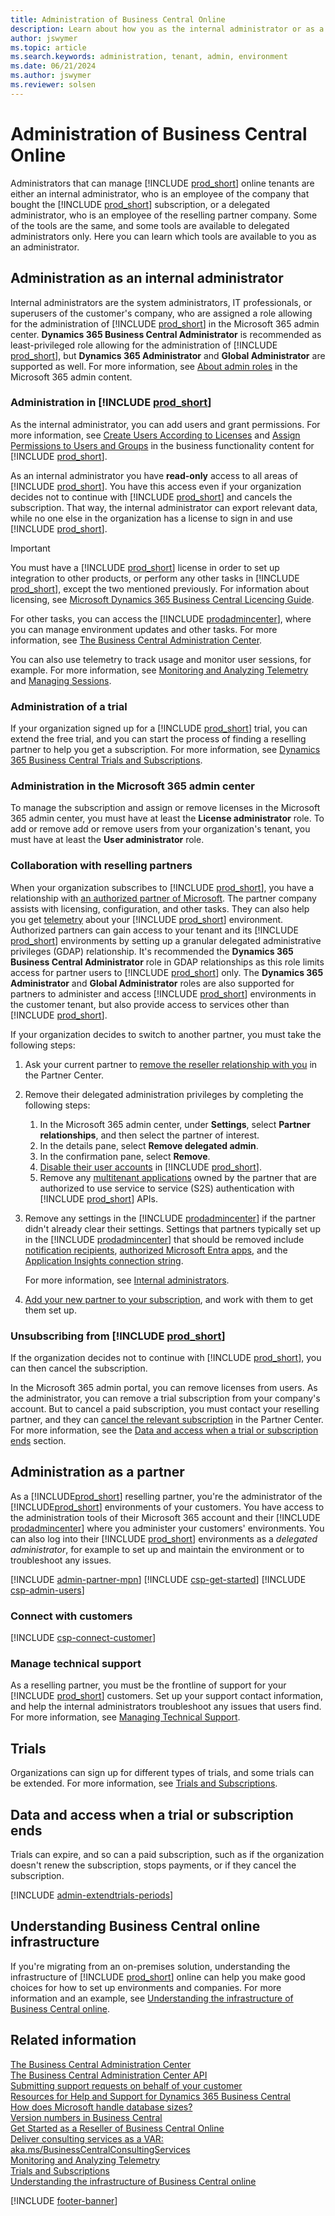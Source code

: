 ```yaml
---
title: Administration of Business Central Online
description: Learn about how you as the internal administrator or as a reselling partner can manage online tenants of Dynamics 365 Business Central.  
author: jswymer
ms.topic: article
ms.search.keywords: administration, tenant, admin, environment
ms.date: 06/21/2024
ms.author: jswymer
ms.reviewer: solsen
---
```


# Administration of Business Central Online

Administrators that can manage [!INCLUDE [prod_short](../developer/includes/prod_short.md)] online tenants are either an internal administrator, who is an employee of the company that bought the [!INCLUDE [prod_short](../developer/includes/prod_short.md)] subscription, or a delegated administrator, who is an employee of the reselling partner company. Some of the tools are the same, and some tools are available to delegated administrators only. Here you can learn which tools are available to you as an administrator.  

## Administration as an internal administrator

Internal administrators are the system administrators, IT professionals, or superusers of the customer's company, who are assigned a role allowing for the administration of [!INCLUDE [prod_short](../developer/includes/prod_short.md)] in the Microsoft 365 admin center. **Dynamics 365 Business Central Administrator** is recommended as least-privileged role allowing for the administration of [!INCLUDE [prod_short](../developer/includes/prod_short.md)], but **Dynamics 365 Administrator** and **Global Administrator** are supported as well. For more information, see [About admin roles](/microsoft-365/admin/add-users/about-admin-roles) in the Microsoft 365 admin content.

### Administration in [!INCLUDE [prod_short](../developer/includes/prod_short.md)]

As the internal administrator, you can add users and grant permissions. For more information, see [Create Users According to Licenses](/dynamics365/business-central/ui-how-users-permissions) and [Assign Permissions to Users and Groups](/dynamics365/business-central/ui-define-granular-permissions) in the business functionality content for [!INCLUDE [prod_short](../developer/includes/prod_short.md)].

As an internal administrator you have **read-only** access to all areas of [!INCLUDE [prod_short](../developer/includes/prod_short.md)]. You have this access even if your organization decides not to continue with [!INCLUDE [prod_short](../developer/includes/prod_short.md)] and cancels the subscription. That way, the internal administrator can export relevant data, while no one else in the organization has a license to sign in and use [!INCLUDE [prod_short](../developer/includes/prod_short.md)].

> [!IMPORTANT]
> You must have a [!INCLUDE [prod_short](../developer/includes/prod_short.md)] license in order to set up integration to other products, or perform any other tasks in [!INCLUDE [prod_short](../developer/includes/prod_short.md)], except the two mentioned previously. For information about licensing, see [Microsoft Dynamics 365 Business Central Licencing Guide](https://aka.ms/BusinessCentralLicensing).

For other tasks, you can access the [!INCLUDE [prodadmincenter](../developer/includes/prodadmincenter.md)], where you can manage environment updates and other tasks. For more information, see [The Business Central Administration Center](tenant-admin-center.md).  

You can also use telemetry to track usage and monitor user sessions, for example. For more information, see [Monitoring and Analyzing Telemetry](telemetry-overview.md) and [Managing Sessions](tenant-admin-center-manage-sessions.md).  

### Administration of a trial

If your organization signed up for a [!INCLUDE [prod_short](../developer/includes/prod_short.md)] trial, you can extend the free trial, and you can start the process of finding a reselling partner to help you get a subscription. For more information, see [Dynamics 365 Business Central Trials and Subscriptions](/dynamics365/business-central/across-preview).  

### Administration in the Microsoft 365 admin center

To manage the subscription and assign or remove licenses in the Microsoft 365 admin center, you must have at least the **License administrator** role. To add or remove add or remove users from your organization's tenant, you must have at least the **User administrator** role.

### Collaboration with reselling partners

When your organization subscribes to [!INCLUDE [prod_short](../developer/includes/prod_short.md)], you have a relationship with [an authorized partner of Microsoft](/microsoft-365/admin/misc/add-partner). The partner company assists with licensing, configuration, and other tasks. They can also help you get [telemetry](telemetry-overview.md) about your [!INCLUDE [prod_short](../developer/includes/prod_short.md)] environment. Authorized partners can gain access to your tenant and its [!INCLUDE [prod_short](../developer/includes/prod_short.md)] environments by setting up a granular delegated administrative privileges (GDAP) relationship. It's recommended the **Dynamics 365 Business Central Administrator** role in GDAP relationships as this role limits access for partner users to [!INCLUDE [prod_short](../developer/includes/prod_short.md)] only. The **Dynamics 365 Administrator** and **Global Administrator** roles are also supported for partners to administer and access [!INCLUDE [prod_short](../developer/includes/prod_short.md)] environments in the customer tenant, but also provide access to services other than [!INCLUDE [prod_short](../developer/includes/prod_short.md)].

If your organization decides to switch to another partner, you must take the following steps:

1. Ask your current partner to [remove the reseller relationship with you](/microsoft-365/admin/misc/add-partner#remove-a-reseller-relationship) in the Partner Center.
1. Remove their delegated administration privileges by completing the following steps:

   1. In the Microsoft 365 admin center, under **Settings**, select **Partner relationships**, and then select the partner of interest.
   1. In the details pane, select **Remove delegated admin**.
   1. In the confirmation pane, select **Remove**.
   1. [Disable their user accounts](/dynamics365/business-central/ui-how-users-permissions#to-remove-a-users-access-to-the-system) in [!INCLUDE [prod_short](../developer/includes/prod_short.md)].
   1. Remove any [multitenant applications](automation-apis-using-s2s-authentication.md) owned by the partner that are authorized to use service to service (S2S) authentication with [!INCLUDE [prod_short](../developer/includes/prod_short.md)] APIs.

1. Remove any settings in the [!INCLUDE [prodadmincenter](../developer/includes/prodadmincenter.md)] if the partner didn't already clear their settings. Settings that partners typically set up in the [!INCLUDE [prodadmincenter](../developer/includes/prodadmincenter.md)] that should be removed include [notification recipients](tenant-admin-center-notifications.md), [authorized Microsoft Entra apps](administration-center-api.md), and the [Application Insights connection string](telemetry-enable-application-insights.md#from-the-admin-center).

    For more information, see [Internal administrators](tenant-admin-center.md#internal-administrators).

1. [Add your new partner to your subscription](/microsoft-365/admin/misc/add-partner#add-a-partner-to-an-existing-subscription), and work with them to get them set up.

### Unsubscribing from [!INCLUDE [prod_short](../developer/includes/prod_short.md)]

If the organization decides not to continue with [!INCLUDE [prod_short](../developer/includes/prod_short.md)], you can then cancel the subscription.  

In the Microsoft 365 admin portal, you can remove licenses from users. As the administrator, you can remove a trial subscription from your company's account. But to cancel a paid subscription, you must contact your reselling partner, and they can [cancel the relevant subscription](/partner-center/create-a-new-subscription?toc=/dynamics365/business-central/dev-itpro/administration&bc=../breadcrumb/toc.yml) in the Partner Center. For more information, see the [Data and access when a trial or subscription ends](#expire) section. 

## Administration as a partner

As a [!INCLUDE[prod_short](../developer/includes/prod_short.md)] reselling partner, you're the administrator of the [!INCLUDE[prod_short](../developer/includes/prod_short.md)] environments of your customers. You have access to the administration tools of their Microsoft 365 account and their [!INCLUDE [prodadmincenter](../developer/includes/prodadmincenter.md)] where you administer your customers' environments. You can also log into their [!INCLUDE [prod_short](../developer/includes/prod_short.md)] environments as a *delegated administrator*, for example to set up and maintain the environment or to troubleshoot any issues.  

[!INCLUDE [admin-partner-mpn](../developer/includes/admin-partner-mpn.md)]
[!INCLUDE [csp-get-started](../developer/includes/csp-get-started.md)]
[!INCLUDE [csp-admin-users](../developer/includes/csp-admin-users.md)]

### Connect with customers

[!INCLUDE [csp-connect-customer](../developer/includes/csp-connect-customer.md)]

### Manage technical support

As a reselling partner, you must be the frontline of support for your [!INCLUDE [prod_short](../developer/includes/prod_short.md)] customers. Set up your support contact information, and help the internal administrators troubleshoot any issues that users find. For more information, see [Managing Technical Support](manage-technical-support.md).  

## Trials

Organizations can sign up for different types of trials, and some trials can be extended. For more information, see [Trials and Subscriptions](trials-subscriptions.md).  

## <a name="expire"></a>Data and access when a trial or subscription ends

Trials can expire, and so can a paid subscription, such as if the organization doesn't renew the subscription, stops payments, or if they cancel the subscription.  

[!INCLUDE [admin-extendtrials-periods](../developer/includes/admin-extendtrials-periods.md)]

## <a name="infrastructure"></a>Understanding Business Central online infrastructure

If you're migrating from an on-premises solution, understanding the infrastructure of [!INCLUDE [prod_short](../includes/prod_short.md)] online can help you make good choices for how to set up environments and companies. For more information and an example, see [Understanding the infrastructure of Business Central online](tenant-environment-topology.md).  

## Related information

[The Business Central Administration Center](tenant-admin-center.md)  
[The Business Central Administration Center API](administration-center-api.md)  
[Submitting support requests on behalf of your customer](manage-technical-support.md#submitsupportrequest)  
[Resources for Help and Support for Dynamics 365 Business Central](../help-and-support.md)  
[How does Microsoft handle database sizes?](../faq.yml#how-does-microsoft-handle-database-sizes)  
[Version numbers in Business Central](version-numbers.md)  
[Get Started as a Reseller of Business Central Online](get-started-online.md)  
[Deliver consulting services as a VAR: aka.ms/BusinessCentralConsultingServices](https://aka.ms/BusinessCentralConsultingServices)  
[Monitoring and Analyzing Telemetry](telemetry-overview.md)  
[Trials and Subscriptions](trials-subscriptions.md)  
[Understanding the infrastructure of Business Central online](tenant-environment-topology.md)  

[!INCLUDE [footer-banner](../includes/footer-banner.md)]
